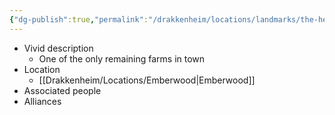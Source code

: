 ```yaml
---
{"dg-publish":true,"permalink":"/drakkenheim/locations/landmarks/the-hendrix-farm/","tags":["Landmark"]}
---
```


- Vivid description
	- One of the only remaining farms in town
- Location
	- [[Drakkenheim/Locations/Emberwood\|Emberwood]]
- Associated people
- Alliances